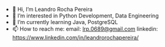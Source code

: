 - 👋 Hi, I’m Leandro Rocha Pereira
- 👀 I’m interested in Python Development, Data Engineering
- 🌱 I’m currently learning Java, PostgreSQL
- 📫 How to reach me:
  email: lrp.0689@gmail.com
  linkedin: https://www.linkedin.com/in/leandrorochapereira/
  
